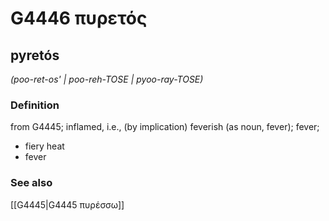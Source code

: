 # G4446 πυρετός

## pyretós

_(poo-ret-os' | poo-reh-TOSE | pyoo-ray-TOSE)_

### Definition

from G4445; inflamed, i.e., (by implication) feverish (as noun, fever); fever; 

- fiery heat
- fever

### See also

[[G4445|G4445 πυρέσσω]]

